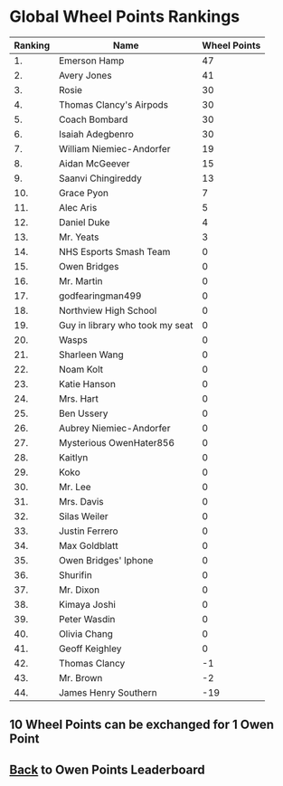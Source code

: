 # Global Wheel Points Rankings

|Ranking|Name|Wheel Points|
| ----------- | ----------- | ----------- |
|1.|Emerson Hamp|47|
|2.|Avery Jones|41|
|3.|Rosie|30|
|4.|Thomas Clancy's Airpods|30|
|5.|Coach Bombard|30|
|6.|Isaiah Adegbenro|30|
|7.|William Niemiec-Andorfer|19|
|8.|Aidan McGeever|15|
|9.|Saanvi Chingireddy|13|
|10.|Grace Pyon|7|
|11.|Alec Aris|5|
|12.|Daniel Duke|4|
|13.|Mr. Yeats|3|
|14.|NHS Esports Smash Team|0|
|15.|Owen Bridges|0|
|16.|Mr. Martin|0|
|17.|godfearingman499|0|
|18.|Northview High School|0|
|19.|Guy in library who took my seat|0|
|20.|Wasps|0|
|21.|Sharleen Wang|0|
|22.|Noam Kolt|0|
|23.|Katie Hanson|0|
|24.|Mrs. Hart|0|
|25.|Ben Ussery|0|
|26.|Aubrey Niemiec-Andorfer|0|
|27.|Mysterious OwenHater856|0|
|28.|Kaitlyn|0|
|29.|Koko|0|
|30.|Mr. Lee|0|
|31.|Mrs. Davis|0|
|32.|Silas Weiler|0|
|33.|Justin Ferrero|0|
|34.|Max Goldblatt|0|
|35.|Owen Bridges' Iphone|0|
|36.|Shurifin|0|
|37.|Mr. Dixon|0|
|38.|Kimaya Joshi|0|
|39.|Peter Wasdin|0|
|40.|Olivia Chang|0|
|41.|Geoff Keighley|0|
|42.|Thomas Clancy|-1|
|43.|Mr. Brown|-2|
|44.|James Henry Southern|-19|

## 10 Wheel Points can be exchanged for 1 Owen Point

## [Back](../) to Owen Points Leaderboard
